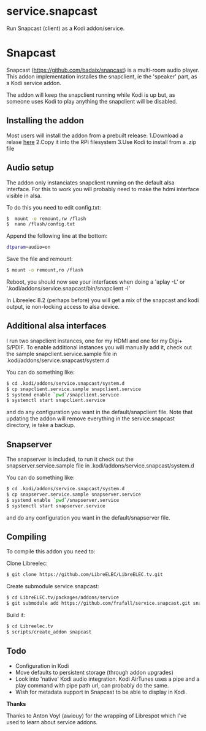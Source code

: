 # service.snapcast
Run Snapcast (client) as a Kodi addon/service.

Snapcast
========
Snapcast (https://github.com/badaix/snapcast) is a multi-room audio player.
This addon implementation installes the snapclient, ie the 'speaker' part,
as a Kodi service addon.

The addon will keep the snapclient running while Kodi is up but, as someone
uses Kodi to play anything the snapclient will be disabled.

Installing the addon
--------------------
Most users will install the addon from a prebuilt release:
1.Download a relase [here](https://github.com/frafall/service.snapcast/releases)
2.Copy it into the RPi filesystem
3.Use Kodi to install from a .zip file

Audio setup
-----------
The addon only instanciates snapclient running on the default alsa
interface. For this to work you will probably need to make the hdmi
interface visible in alsa.

To do this you need to edit config.txt:
```sh
$  mount -o remount,rw /flash
$  nano /flash/config.txt
```
Append the following line at the bottom:
```sh
dtparam=audio=on
```
Save the file and remount:
```sh
$ mount -o remount,ro /flash
```
Reboot, you should now see your interfaces when doing a 'aplay -L' or '.kodi/addons/service.snapcast/bin/snapclient -l'

In Libreelec 8.2 (perhaps before) you will get a mix of the snapcast and kodi output, ie non-locking access to alsa device.

Additional alsa interfaces
--------------------------
I run two snapclient instances, one for my HDMI and one for my Digi+ S/PDIF.
To enable additional instances you will manually add it, check out the sample
snapclient.service.sample file in .kodi/addons/service.snapcast/system.d

You can do something like:
```sh
$ cd .kodi/addons/service.snapcast/system.d
$ cp snapclient.service.sample snapclient.service
$ systemd enable `pwd`/snapclient.service
$ systemctl start snapclient.service
```
and do any configuration you want in the default/snapclient file. Note that 
updating the addon will remove everything in the service.snapcast directory, ie take a backup.

Snapserver
----------
The snapserver is included, to run it check out the snapserver.service.sample
file in .kodi/addons/service.snapcast/system.d

You can do something like:
```sh
$ cd .kodi/addons/service.snapcast/system.d
$ cp snapserver.service.sample snapserver.service
$ systemd enable `pwd`/snapserver.service
$ systemctl start snapserver.service
```
and do any configuration you want in the default/snapserver file.

Compiling
---------
To compile this addon you need to:

Clone Libreelec:
```sh
$ git clone https://github.com/LibreELEC/LibreELEC.tv.git
```

Create submodule service.snapcast:
```sh
$ cd LibreELEC.tv/packages/addons/service
$ git submodule add https://github.com/frafall/service.snapcast.git snapcast
```
Build it:
```sh
$ cd Libreelec.tv
$ scripts/create_addon snapcast
```

Todo
----

 - Configuration in Kodi
 - Move defaults to persistent storage (through addon upgrades)
 - Look into 'native' Kodi audio integration. Kodi AirTunes uses a pipe and a play 
   command with pipe path url, can probably do the same.
 - Wish for metadata support in Snapcast to be able to display in Kodi.

**Thanks**

Thanks to Anton Voyl (awiouy) for the wrapping of Librespot
which I've used to learn about service addons.
